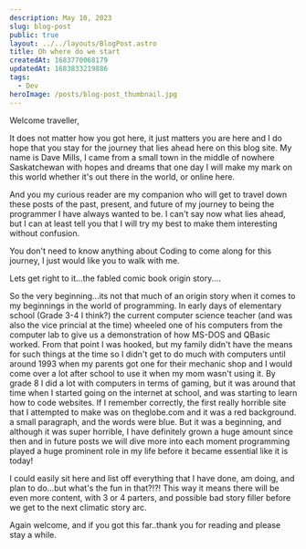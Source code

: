 ```yaml
---
description: May 10, 2023
slug: blog-post
public: true
layout: ../../layouts/BlogPost.astro
title: Oh where do we start
createdAt: 1683770068179
updatedAt: 1683833219886
tags:
  - Dev
heroImage: /posts/blog-post_thumbnail.jpg
---
```



Welcome traveller, 

It does not matter how you got here, it just matters you are here and I do hope that you stay for the journey that lies ahead here on this blog site. My name is Dave Mills, I came from a small town in the middle of nowhere Saskatchewan with hopes and dreams that one day I will make my mark on this world whether it's out there in the world, or online here. 

And you my curious reader are my companion who will get to travel down these posts of the past, present, and future of my journey to being the programmer I have always wanted to be. I can't say now what lies ahead, but I can at least tell you that I will try my best to make them interesting without confusion. 

You don't need to know anything about Coding to come along for this journey, I just would like you to walk with me.

Lets get right to it...the fabled comic book origin story....



So the very beginning...its not that much of an origin story when it comes to my beginnings in the world of programming. In early days of elementary school (Grade 3-4 I think?) the current computer science teacher (and was also the vice princial at the time) wheeled one of his computers from the computer lab to give us a demonstration of how MS-DOS and QBasic worked. From that point I was hooked, but my family didn't have the means for such things at the time so I didn't get to do much with computers until around 1993 when my parents got one for their mechanic shop and I would come over a lot after school to use it when my mom wasn't using it. By grade 8 I did a lot with computers in terms of gaming, but it was around that time when I started going on the internet at school, and was starting to learn how to code websites. If I remember correctly, the first really horrible site that I attempted to make was on theglobe.com and it was a red background. a small paragraph, and the words were blue. But it was a beginning, and although it was super horrible, I have definitely grown a huge amount since then and in future posts we will dive more into each moment programming played a huge prominent role in my life before it became essential like it is today! 

I could easily sit here and list off everything that I have done, am doing, and plan to do...but what's the fun in that?!?! This way it means there will be even more content, with 3 or 4 parters, and possible bad story filler before we get to the next climatic story arc. 

Again welcome, and if you got this far..thank you for reading and please stay a while. 